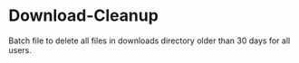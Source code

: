 # Download-Cleanup
Batch file to delete all files in downloads directory older than 30 days for all users.
